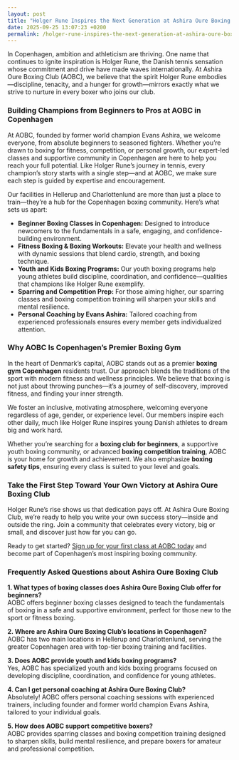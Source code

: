 ```yaml
---
layout: post
title: "Holger Rune Inspires the Next Generation at Ashira Oure Boxing Club"
date: 2025-09-25 13:07:23 +0200
permalink: /holger-rune-inspires-the-next-generation-at-ashira-oure-boxing-club/
---
```

In Copenhagen, ambition and athleticism are thriving. One name that continues to ignite inspiration is Holger Rune, the Danish tennis sensation whose commitment and drive have made waves internationally. At Ashira Oure Boxing Club (AOBC), we believe that the spirit Holger Rune embodies—discipline, tenacity, and a hunger for growth—mirrors exactly what we strive to nurture in every boxer who joins our club.

### Building Champions from Beginners to Pros at AOBC in Copenhagen

At AOBC, founded by former world champion Evans Ashira, we welcome everyone, from absolute beginners to seasoned fighters. Whether you’re drawn to boxing for fitness, competition, or personal growth, our expert-led classes and supportive community in Copenhagen are here to help you reach your full potential. Like Holger Rune’s journey in tennis, every champion’s story starts with a single step—and at AOBC, we make sure each step is guided by expertise and encouragement.

Our facilities in Hellerup and Charlottenlund are more than just a place to train—they’re a hub for the Copenhagen boxing community. Here’s what sets us apart:

- **Beginner Boxing Classes in Copenhagen:** Designed to introduce newcomers to the fundamentals in a safe, engaging, and confidence-building environment.
- **Fitness Boxing & Boxing Workouts:** Elevate your health and wellness with dynamic sessions that blend cardio, strength, and boxing technique.
- **Youth and Kids Boxing Programs:** Our youth boxing programs help young athletes build discipline, coordination, and confidence—qualities that champions like Holger Rune exemplify.
- **Sparring and Competition Prep:** For those aiming higher, our sparring classes and boxing competition training will sharpen your skills and mental resilience.
- **Personal Coaching by Evans Ashira:** Tailored coaching from experienced professionals ensures every member gets individualized attention.

### Why AOBC Is Copenhagen’s Premier Boxing Gym

In the heart of Denmark’s capital, AOBC stands out as a premier **boxing gym Copenhagen** residents trust. Our approach blends the traditions of the sport with modern fitness and wellness principles. We believe that boxing is not just about throwing punches—it’s a journey of self-discovery, improved fitness, and finding your inner strength.

We foster an inclusive, motivating atmosphere, welcoming everyone regardless of age, gender, or experience level. Our members inspire each other daily, much like Holger Rune inspires young Danish athletes to dream big and work hard.

Whether you’re searching for a **boxing club for beginners**, a supportive youth boxing community, or advanced **boxing competition training**, AOBC is your home for growth and achievement. We also emphasize **boxing safety tips**, ensuring every class is suited to your level and goals.

### Take the First Step Toward Your Own Victory at Ashira Oure Boxing Club

Holger Rune’s rise shows us that dedication pays off. At Ashira Oure Boxing Club, we’re ready to help you write your own success story—inside and outside the ring. Join a community that celebrates every victory, big or small, and discover just how far you can go.

Ready to get started? [Sign up for your first class at AOBC today](https://www.ashiraoure.com/) and become part of Copenhagen’s most inspiring boxing community.

### Frequently Asked Questions about Ashira Oure Boxing Club

**1. What types of boxing classes does Ashira Oure Boxing Club offer for beginners?**  
AOBC offers beginner boxing classes designed to teach the fundamentals of boxing in a safe and supportive environment, perfect for those new to the sport or fitness boxing.

**2. Where are Ashira Oure Boxing Club’s locations in Copenhagen?**  
AOBC has two main locations in Hellerup and Charlottenlund, serving the greater Copenhagen area with top-tier boxing training and facilities.

**3. Does AOBC provide youth and kids boxing programs?**  
Yes, AOBC has specialized youth and kids boxing programs focused on developing discipline, coordination, and confidence for young athletes.

**4. Can I get personal coaching at Ashira Oure Boxing Club?**  
Absolutely! AOBC offers personal coaching sessions with experienced trainers, including founder and former world champion Evans Ashira, tailored to your individual goals.

**5. How does AOBC support competitive boxers?**  
AOBC provides sparring classes and boxing competition training designed to sharpen skills, build mental resilience, and prepare boxers for amateur and professional competition.

<script type="application/ld+json">
{
  "@context": "https://schema.org",
  "@type": "BlogPosting",
  "headline": "Holger Rune Inspires the Next Generation at Ashira Oure Boxing Club",
  "description": "At Ashira Oure Boxing Club in Copenhagen, inspired by Holger Rune's dedication, beginners to pros receive expert boxing training, fitness classes, youth programs, sparring, and competition prep.",
  "image": "https://www.ashiraoure.com/assets/images/boxing-club-copenhagen.jpg",
  "author": {
    "@type": "Person",
    "name": "Evans Ashira",
    "description": "Former world boxing champion and founder of Ashira Oure Boxing Club, dedicated to training boxers of all levels in Copenhagen."
  },
  "publisher": {
    "@type": "Person",
    "name": "Evans Ashira"
  },
  "mainEntityOfPage": {
    "@type": "WebPage",
    "@id": "https://www.ashiraoure.com/blog/holger-rune-inspires"
  },
  "datePublished": "2024-06-01",
  "dateModified": "2024-06-01"
}
</script>

<script type="application/ld+json">
{
  "@context": "https://schema.org",
  "@type": "FAQPage",
  "mainEntity": [
    {
      "@type": "Question",
      "name": "What types of boxing classes does Ashira Oure Boxing Club offer for beginners?",
      "acceptedAnswer": {
        "@type": "Answer",
        "text": "AOBC offers beginner boxing classes designed to teach the fundamentals of boxing in a safe and supportive environment, perfect for those new to the sport or fitness boxing."
      }
    },
    {
      "@type": "Question",
      "name": "Where are Ashira Oure Boxing Club’s locations in Copenhagen?",
      "acceptedAnswer": {
        "@type": "Answer",
        "text": "AOBC has two main locations in Hellerup and Charlottenlund, serving the greater Copenhagen area with top-tier boxing training and facilities."
      }
    },
    {
      "@type": "Question",
      "name": "Does AOBC provide youth and kids boxing programs?",
      "acceptedAnswer": {
        "@type": "Answer",
        "text": "Yes, AOBC has specialized youth and kids boxing programs focused on developing discipline, coordination, and confidence for young athletes."
      }
    },
    {
      "@type": "Question",
      "name": "Can I get personal coaching at Ashira Oure Boxing Club?",
      "acceptedAnswer": {
        "@type": "Answer",
        "text": "Absolutely! AOBC offers personal coaching sessions with experienced trainers, including founder and former world champion Evans Ashira, tailored to your individual goals."
      }
    },
    {
      "@type": "Question",
      "name": "How does AOBC support competitive boxers?",
      "acceptedAnswer": {
        "@type": "Answer",
        "text": "AOBC provides sparring classes and boxing competition training designed to sharpen skills, build mental resilience, and prepare boxers for amateur and professional competition."
      }
    }
  ]
}
</script>